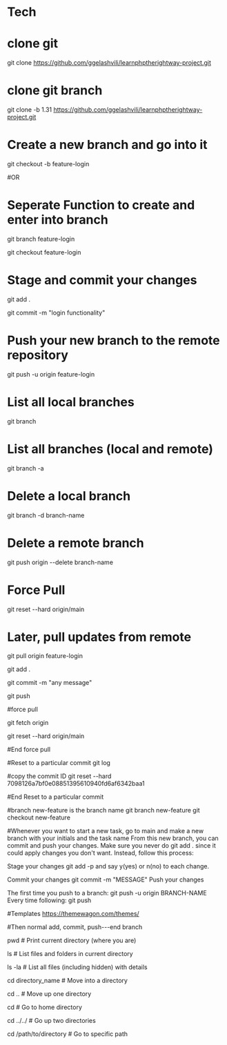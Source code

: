 # Tech
# clone git
git clone https://github.com/ggelashvili/learnphptherightway-project.git

# clone git branch
git clone -b 1.31 https://github.com/ggelashvili/learnphptherightway-project.git

# Create a new branch and go into it
git checkout -b feature-login

#OR

# Seperate Function to create and enter into branch
git branch feature-login

git checkout feature-login

# Stage and commit your changes
git add .

git commit -m "login functionality"

# Push your new branch to the remote repository
git push -u origin feature-login

# List all local branches
git branch

# List all branches (local and remote)
git branch -a

# Delete a local branch
git branch -d branch-name

# Delete a remote branch
git push origin --delete branch-name

# Force Pull
git reset --hard origin/main

# Later, pull updates from remote
git pull origin feature-login

git add .

git commit -m "any message"

git push

#force pull

git fetch origin

git reset --hard origin/main

#End force pull

#Reset to a particular commit
git log 

#copy the commit ID
git reset --hard 7098126a7bf0e08851395610940fd6af6342baa1

#End Reset to a particular commit

#branch new-feature is the branch name
git branch new-feature
git checkout new-feature

#Whenever you want to start a new task, go to main and make a new branch with your initials and the task name
From this new branch, you can commit and push your changes. Make sure you never do git add . since it could apply changes you don't want. Instead, follow this process:

Stage your changes git add -p and say y(yes) or n(no) to each change.

Commit your changes git commit -m "MESSAGE"
Push your changes

The first time you push to a branch: git push -u origin BRANCH-NAME
Every time following: git push

#Templates
https://themewagon.com/themes/

#Then normal add, commit, push---end branch

pwd                    # Print current directory (where you are)

ls                     # List files and folders in current directory

ls -la                # List all files (including hidden) with details

cd directory_name        # Move into a directory

cd ..                   # Move up one directory

cd                      # Go to home directory

cd ../../              # Go up two directories

cd /path/to/directory  # Go to specific path
